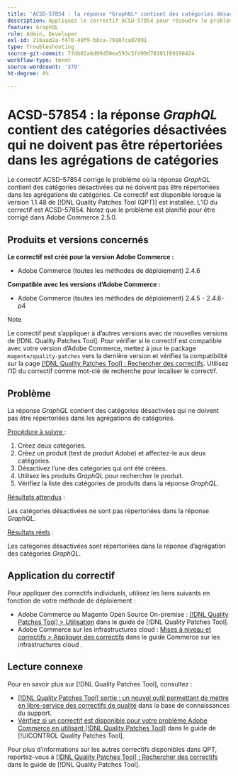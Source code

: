 ```yaml
---
title: 'ACSD-57854 : la réponse *GraphQL* contient des catégories désactivées qui ne doivent pas être répertoriées dans les agrégations de catégories'
description: Appliquez le correctif ACSD-57854 pour résoudre le problème d’Adobe Commerce où la réponse *GraphQL* contient des catégories désactivées qui ne doivent pas être répertoriées dans les agrégations de catégories.
feature: GraphQL
role: Admin, Developer
exl-id: 216aad2a-f470-49f9-b8ca-79107ca07891
type: Troubleshooting
source-git-commit: 7fdb02a6d89d50ea593c5fd99d78101f89198424
workflow-type: tm+mt
source-wordcount: '379'
ht-degree: 0%

---
```


# ACSD-57854 : la réponse *GraphQL* contient des catégories désactivées qui ne doivent pas être répertoriées dans les agrégations de catégories

Le correctif ACSD-57854 corrige le problème où la réponse *GraphQL* contient des catégories désactivées qui ne doivent pas être répertoriées dans les agrégations de catégories. Ce correctif est disponible lorsque la version 1.1.48 de [!DNL Quality Patches Tool (QPT)] est installée. L’ID du correctif est ACSD-57854. Notez que le problème est planifié pour être corrigé dans Adobe Commerce 2.5.0.

## Produits et versions concernés

**Le correctif est créé pour la version Adobe Commerce :**

* Adobe Commerce (toutes les méthodes de déploiement) 2.4.6

**Compatible avec les versions d’Adobe Commerce :**

* Adobe Commerce (toutes les méthodes de déploiement) 2.4.5 - 2.4.6-p4

>[!NOTE]
>
>Le correctif peut s’appliquer à d’autres versions avec de nouvelles versions de [!DNL Quality Patches Tool]. Pour vérifier si le correctif est compatible avec votre version d’Adobe Commerce, mettez à jour le package `magento/quality-patches` vers la dernière version et vérifiez la compatibilité sur la page [[!DNL Quality Patches Tool] : Rechercher des correctifs](https://experienceleague.adobe.com/tools/commerce-quality-patches/index.html?lang=fr). Utilisez l’ID du correctif comme mot-clé de recherche pour localiser le correctif.

## Problème

La réponse *GraphQL* contient des catégories désactivées qui ne doivent pas être répertoriées dans les agrégations de catégories.

<u>Procédure à suivre </u> :

1. Créez deux catégories.
1. Créez un produit (test de produit Adobe) et affectez-le aux deux catégories.
1. Désactivez l’une des catégories qui ont été créées.
1. Utilisez les produits *GraphQL* pour rechercher le produit.
1. Vérifiez la liste des catégories de produits dans la réponse *GraphQL*.

<u>Résultats attendus</u> :

Les catégories désactivées ne sont pas répertoriées dans la réponse *GraphQL*.

<u>Résultats réels</u> :

Les catégories désactivées sont répertoriées dans la réponse d’agrégation des catégories *GraphQL*.

## Application du correctif

Pour appliquer des correctifs individuels, utilisez les liens suivants en fonction de votre méthode de déploiement :

* Adobe Commerce ou Magento Open Source On-premise : [[!DNL Quality Patches Tool] > Utilisation](/help/tools/quality-patches-tool/usage.md) dans le guide de [!DNL Quality Patches Tool].
* Adobe Commerce sur les infrastructures cloud : [Mises à niveau et correctifs > Appliquer des correctifs](https://experienceleague.adobe.com/docs/commerce-cloud-service/user-guide/develop/upgrade/apply-patches.html?lang=fr) dans le guide Commerce sur les infrastructures cloud .

## Lecture connexe

Pour en savoir plus sur [!DNL Quality Patches Tool], consultez :

* [[!DNL Quality Patches Tool] sortie : un nouvel outil permettant de mettre en libre-service des correctifs de qualité](https://experienceleague.adobe.com/fr/docs/commerce-operations/tools/quality-patches-tool/quality-patches-tool-to-self-serve-quality-patches) dans la base de connaissances du support.
* [Vérifiez si un correctif est disponible pour votre problème Adobe Commerce en utilisant [!DNL Quality Patches Tool]](/help/tools/quality-patches-tool/patches-available-in-qpt/check-patch-for-magento-issue-with-magento-quality-patches.md) dans le guide de [!UICONTROL Quality Patches Tool].


Pour plus d’informations sur les autres correctifs disponibles dans QPT, reportez-vous à [[!DNL Quality Patches Tool] : Rechercher des correctifs](https://experienceleague.adobe.com/tools/commerce-quality-patches/index.html?lang=fr) dans le guide de [!DNL Quality Patches Tool].
